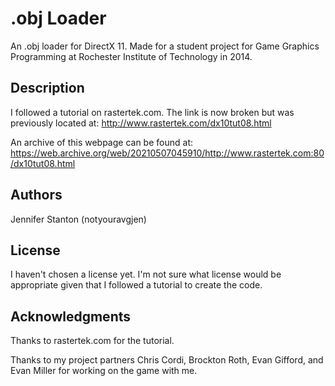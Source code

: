 # .obj Loader

An .obj loader for DirectX 11. Made for a student project for Game Graphics Programming at Rochester Institute of Technology in 2014.

## Description

I followed a tutorial on rastertek.com. The link is now broken but was previously located at: http://www.rastertek.com/dx10tut08.html

An archive of this webpage can be found at: https://web.archive.org/web/20210507045910/http://www.rastertek.com:80/dx10tut08.html

## Authors

Jennifer Stanton (notyouravgjen)

## License

I haven't chosen a license yet. I'm not sure what license would be appropriate given that I followed a tutorial to create the code.

## Acknowledgments

Thanks to rastertek.com for the tutorial.

Thanks to my project partners Chris Cordi, Brockton Roth, Evan Gifford, and Evan Miller for working on the game with me.
